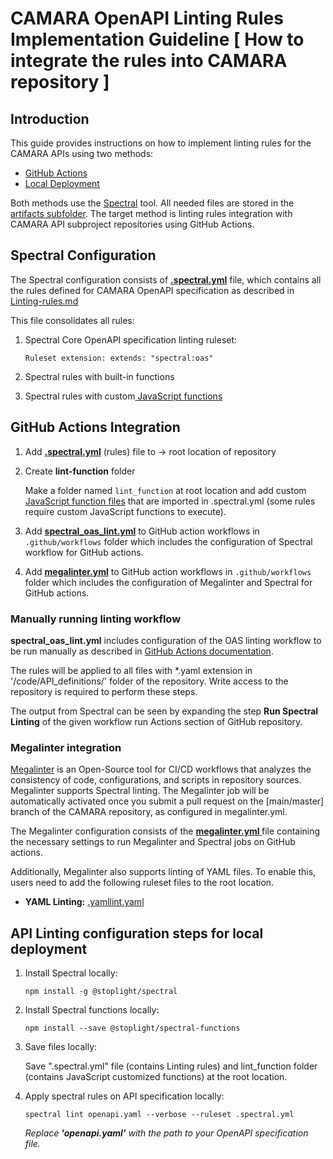 # CAMARA OpenAPI Linting Rules Implementation Guideline [ How to integrate the rules into CAMARA repository ]

## Introduction

This guide provides instructions on how to implement linting rules for the CAMARA APIs using two methods:
- [GitHub Actions](https://github.com/eric-murray/Commonalities/blob/main/documentation/API-linting-Implementation-Guideline.md#github-actions-integration)
- [Local Deployment](https://github.com/eric-murray/Commonalities/blob/main/documentation/API-linting-Implementation-Guideline.md#api-linting-configuration-steps-for-local-deployment)

Both methods use the [Spectral](https://docs.stoplight.io/docs/spectral/674b27b261c3c-overview) tool. All needed files are stored in the [artifacts subfolder](https://github.com/camaraproject/Commonalities/tree/main/artifacts/linting_rules). The target method is linting rules integration with CAMARA API subproject repositories using GitHub Actions.

## Spectral Configuration

The Spectral configuration consists of <b><a href="https://github.com/camaraproject/Commonalities/blob/main/artifacts/linting_rules/.spectral.yml"> .spectral.yml</a></b> file, which contains all the rules defined for CAMARA OpenAPI specification as described in [Linting-rules.md](Linting-rules.md)

This file consolidates all rules:

1.  Spectral Core OpenAPI specification linting ruleset:

    `Ruleset extension: extends: "spectral:oas"`

2.  Spectral rules with built-in functions
3.  Spectral rules with custom<a href="https://github.com/camaraproject/Commonalities/blob/main/artifacts/linting_rules/lint_function"> JavaScript functions</a>


## GitHub Actions Integration

1. Add **[.spectral.yml](https://github.com/camaraproject/Commonalities/blob/main/artifacts/linting_rules/.spectral.yml)** (rules) file to -> root location of repository

2. Create **lint-function** folder

   Make a folder named `lint_function` at root location and add custom [JavaScript function files](https://github.com/camaraproject/Commonalities/blob/main/artifacts/linting_rules/lint_function) that are imported in .spectral.yml (some rules require custom JavaScript functions to execute).

3. Add **[spectral_oas_lint.yml](https://github.com/camaraproject/Commonalities/blob/main/artifacts/linting_rules/.github/workflows/spectral_oas_lint.yml)** to GitHub action workflows in `.github/workflows` folder
   which includes the configuration of Spectral workflow for GitHub actions.

4. Add <b>[megalinter.yml](https://github.com/camaraproject/Commonalities/blob/main/artifacts/linting_rules/.github/workflows/megalinter.yml)</b> to GitHub action workflows  in  `.github/workflows` folder
   which includes the configuration of Megalinter and Spectral for GitHub actions.

### Manually running linting workflow

**spectral_oas_lint.yml** includes configuration of the OAS linting workflow to be run manually as described in [GitHub Actions documentation](https://docs.github.com/en/actions/using-workflows/manually-running-a-workflow).

The rules will be applied to all files with *.yaml extension in '/code/API_definitions/' folder of the repository.
Write access to the repository is required to perform these steps.

The output from Spectral can be seen by expanding the step **Run Spectral Linting** of the given workflow run Actions section of GitHub repository.


### Megalinter integration

[Megalinter](https://megalinter.io/latest/) is an Open-Source tool for CI/CD workflows that analyzes the consistency of code, configurations, and scripts in repository sources. Megalinter supports Spectral linting.
The Megalinter job will be automatically activated once you submit a pull request on the [main/master] branch of the CAMARA repository, as configured in megalinter.yml.

The Megalinter configuration consists of the <b><a href="https://github.com/camaraproject/Commonalities/blob/main/artifacts/linting_rules/.github/workflows/megalinter.yml">megalinter.yml </a></b> file containing the necessary settings to run Megalinter and Spectral jobs on GitHub actions.

Additionally, Megalinter also supports linting of YAML files. To enable this, users need to add the following ruleset files to the root location.

-  <b>YAML Linting:</b> <a href="https://github.com/eric-murray/Commonalities/blob/main/artifacts/linting_rules/.yamllint.yaml"> .yamllint.yaml </a>




## API Linting configuration steps for local deployment

1.  Install Spectral locally:

        npm install -g @stoplight/spectral

2.  Install Spectral functions locally:

        npm install --save @stoplight/spectral-functions

3.  Save files locally:

    Save ".spectral.yml" file (contains Linting rules) and lint_function folder (contains JavaScript customized functions) at the root location.

4.  Apply spectral rules on API specification locally:

        spectral lint openapi.yaml --verbose --ruleset .spectral.yml

    *Replace **'openapi.yaml'** with the path to your OpenAPI specification file.*
